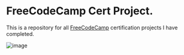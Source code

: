 # FreeCodeCamp Cert Project.

This is a repository for all [FreeCodeCamp](https://freecodecamp.org/learn) certification projects I have completed.

![image](https://user-images.githubusercontent.com/87664239/174734714-e9a00605-c592-46fe-9ee8-0530856d2c6c.png)

